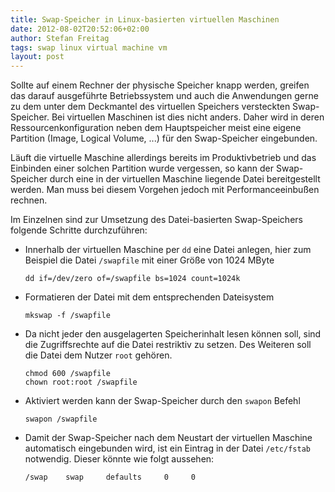 ```yaml
---
title: Swap-Speicher in Linux-basierten virtuellen Maschinen
date: 2012-08-02T20:52:06+02:00
author: Stefan Freitag
tags: swap linux virtual machine vm
layout: post
---
```


Sollte auf einem Rechner der physische Speicher knapp werden, greifen das darauf ausgeführte Betriebssystem und auch die Anwendungen gerne zu dem unter dem Deckmantel des virtuellen Speichers versteckten Swap-Speicher. Bei virtuellen Maschinen ist dies nicht anders. Daher wird in deren Ressourcenkonfiguration neben dem Hauptspeicher meist eine eigene Partition (Image, Logical Volume, ...) für den Swap-Speicher eingebunden.

Läuft die virtuelle Maschine allerdings bereits im Produktivbetrieb und das Einbinden einer solchen Partition wurde vergessen, so kann der Swap-Speicher durch eine in der virtuellen Maschine liegende Datei bereitgestellt werden. Man muss bei diesem Vorgehen jedoch mit Performanceeinbußen rechnen.

Im Einzelnen sind zur Umsetzung des Datei-basierten Swap-Speichers folgende Schritte durchzuführen:

- Innerhalb der virtuellen Maschine per `dd` eine Datei anlegen, hier zum Beispiel die Datei `/swapfile` mit einer Größe von 1024 MByte
  
  ```shell
  dd if=/dev/zero of=/swapfile bs=1024 count=1024k
  ```

- Formatieren der Datei mit dem entsprechenden Dateisystem

  ```shell
  mkswap -f /swapfile
  ```

- Da nicht jeder den ausgelagerten Speicherinhalt lesen können soll, sind die Zugriffsrechte auf die Datei restriktiv zu setzen. Des Weiteren soll die Datei dem Nutzer `root` gehören.  

  ```shell
  chmod 600 /swapfile
  chown root:root /swapfile
  ```

- Aktiviert werden kann der Swap-Speicher durch den `swapon` Befehl  

  ```shell
  swapon /swapfile
  ```

- Damit der Swap-Speicher nach dem Neustart der virtuellen Maschine automatisch eingebunden wird, ist ein Eintrag in der Datei `/etc/fstab` notwendig. Dieser könnte wie folgt aussehen:

  ```shell
  /swap    swap     defaults     0     0
  ```
